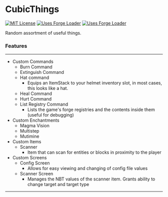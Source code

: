 # CubicThings

[Comment]: # (Badges)
[![MIT License](https://img.shields.io/github/license/Cubicpath/CubicThings?style=flat-square)](LICENSE)
[![Uses Forge Loader](https://img.shields.io/badge/environment-client_and_server-1976d2?style=flat-square)](https://mcforge.readthedocs.io/en/1.16.x/concepts/sides#sides-in-minecraft)
[![Uses Forge Loader](https://img.shields.io/badge/modloader-forge-1976d2?style=flat-square)](https://files.minecraftforge.net)

[Comment]: # (Description)
Random assortment of useful things.

### Features

-----------------------------------
  - Custom Commands
    - Burn Command
    - Extinguish Command
    - Hat command
      - Equips an ItemStack to your helmet inventory slot, in most cases, this looks like a hat.
    - Heal Command
    - Hurt Command
    - List Registry Command
      - Lists the game's forge registries and the contents inside them (useful for debugging)
  - Custom Enchantments
    - Magma Vision
    - Multistep
    - Mutimine 
  - Custom Items
    - Scanner
      - Item that can scan for entities or blocks in proximity to the player
  - Custom Screens
    - Config Screen
      - Allows for easy viewing and changing of config file values
    - Scanner Screen
      - Manages the NBT values of the scanner item. Grants ability to change target and target type
-----------------------------------
